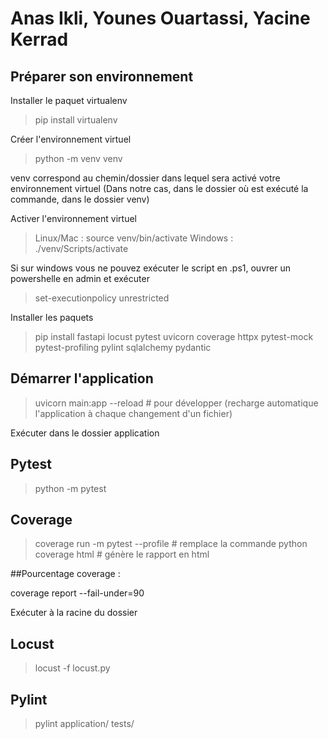 # Anas Ikli, Younes Ouartassi, Yacine Kerrad

## Préparer son environnement

Installer le paquet virtualenv

> pip install virtualenv

Créer l'environnement virtuel

> python -m venv venv

venv correspond au chemin/dossier dans lequel sera activé votre environnement virtuel
(Dans notre cas, dans le dossier où est exécuté la commande, dans le dossier venv)

Activer l'environnement virtuel

> Linux/Mac : source venv/bin/activate
> Windows : ./venv/Scripts/activate

Si sur windows vous ne pouvez exécuter le script en .ps1, ouvrer un powershelle en admin et exécuter
> set-executionpolicy unrestricted

Installer les paquets

> pip install fastapi locust pytest uvicorn coverage httpx pytest-mock pytest-profiling pylint sqlalchemy pydantic

## Démarrer l'application

> uvicorn main:app
> --reload # pour développer (recharge automatique l'application à chaque changement d'un fichier)

Exécuter dans le dossier application

## Pytest

> python -m pytest

## Coverage

> coverage run -m pytest --profile # remplace la commande python
> coverage html # génère le rapport en html

##Pourcentage coverage : 

coverage report --fail-under=90

Exécuter à la racine du dossier

## Locust

> locust -f locust.py

## Pylint

> pylint application/ tests/

